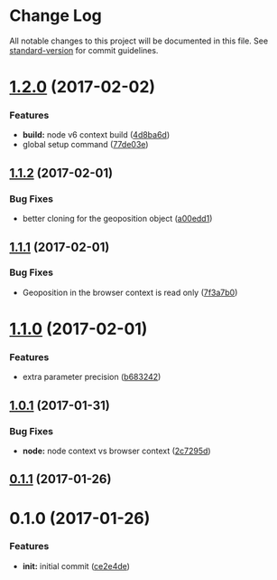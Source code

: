 # Change Log

All notable changes to this project will be documented in this file. See [standard-version](https://github.com/conventional-changelog/standard-version) for commit guidelines.

<a name="1.2.0"></a>
# [1.2.0](https://github.com/prepair/get-location/compare/v1.1.2...v1.2.0) (2017-02-02)


### Features

* **build:** node v6 context build ([4d8ba6d](https://github.com/prepair/get-location/commit/4d8ba6d))
* global setup command ([77de03e](https://github.com/prepair/get-location/commit/77de03e))



<a name="1.1.2"></a>
## [1.1.2](https://github.com/prepair/get-location/compare/v1.1.1...v1.1.2) (2017-02-01)


### Bug Fixes

* better cloning for the geoposition object ([a00edd1](https://github.com/prepair/get-location/commit/a00edd1))



<a name="1.1.1"></a>
## [1.1.1](https://github.com/prepair/get-location/compare/v1.1.0...v1.1.1) (2017-02-01)


### Bug Fixes

* Geoposition in the browser context is read only ([7f3a7b0](https://github.com/prepair/get-location/commit/7f3a7b0))



<a name="1.1.0"></a>
# [1.1.0](https://github.com/prepair/get-location/compare/v1.0.1...v1.1.0) (2017-02-01)


### Features

* extra parameter precision ([b683242](https://github.com/prepair/get-location/commit/b683242))



<a name="1.0.1"></a>
## [1.0.1](https://github.com/prepair/get-location/compare/v0.1.1...v1.0.1) (2017-01-31)


### Bug Fixes

* **node:** node context vs browser context ([2c7295d](https://github.com/prepair/get-location/commit/2c7295d))



<a name="0.1.1"></a>
## [0.1.1](https://github.com/prepair/get-location/compare/v0.1.0...v0.1.1) (2017-01-26)



<a name="0.1.0"></a>
# 0.1.0 (2017-01-26)


### Features

* **init:** initial commit ([ce2e4de](https://github.com/prepair/get-location/commit/ce2e4de))
